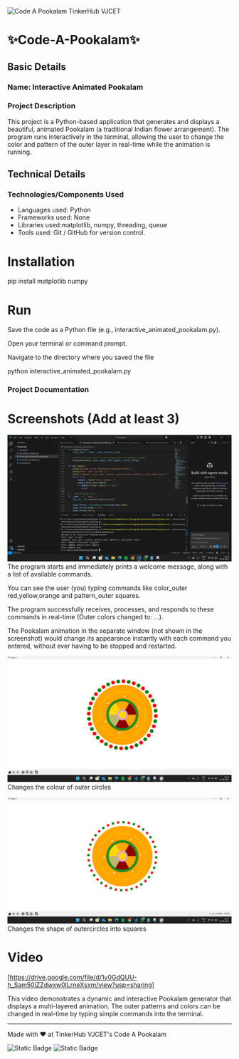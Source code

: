 <img width="1584" height="396" alt="Code A Pookalam TinkerHub VJCET" src="https://github.com/user-attachments/assets/e41fa708-7d26-4651-ab16-91845893f422" />


# ✨Code-A-Pookalam✨


## Basic Details
### Name: Interactive Animated Pookalam

### Project Description
This project is a Python-based application that generates and displays a beautiful, animated Pookalam (a traditional Indian flower arrangement). The program runs interactively in the terminal, allowing the user to change the color and pattern of the outer layer in real-time while the animation is running.

## Technical Details
### Technologies/Components Used
- Languages used: Python
- Frameworks used: None
- Libraries used:matplotlib, numpy, threading, queue
- Tools used: Git / GitHub for version control.

# Installation
pip install matplotlib numpy

# Run
Save the code as a Python file (e.g., interactive_animated_pookalam.py).

Open your terminal or command prompt.

Navigate to the directory where you saved the file

python interactive_animated_pookalam.py

### Project Documentation

# Screenshots (Add at least 3)
![Screenshot2](https://github.com/seonaann/pookalam/blob/main/Screenshot%202025-09-01%20212821.png)
The program starts and immediately prints a welcome message, along with a list of available commands.

You can see the user (you) typing commands like color_outer red,yellow,orange and pattern_outer squares.

The program successfully receives, processes, and responds to these commands in real-time (Outer colors changed to: ...).

The Pookalam animation in the separate window (not shown in the screenshot) would change its appearance instantly with each command you entered, without ever having to be stopped and restarted.

![Screenshot2](https://github.com/seonaann/pookalam/blob/main/Screenshot%202025-09-01%20212722.png)
Changes the colour of outer circles

![Screenshot3](https://github.com/seonaann/pookalam/blob/main/Screenshot%202025-09-01%20212759.png)
Changes the shape of outercircles into squares

# Video
[https://drive.google.com/file/d/1y0GdQUU-h_Sam50iZZdwxw0lLrneXsxm/view?usp=sharing]

This video demonstrates a dynamic and interactive Pookalam generator that displays a multi-layered animation. The outer patterns and colors can be changed in real-time by typing simple commands into the terminal.

---
Made with ❤️ at TinkerHub VJCET's Code A Pookalam 

![Static Badge](https://img.shields.io/badge/TinkerHub_VJCET-24?color=%23000000&link=https%3A%2F%2Fwww.tinkerhub.org%2F)
![Static Badge](https://img.shields.io/badge/CodeAPookalam--25-25?link=https%3A%2F%2Fwww.tinkerhub.org%2Fevents%2FQ2Q1TQKX6Q%2FUseless%2520Projects)
